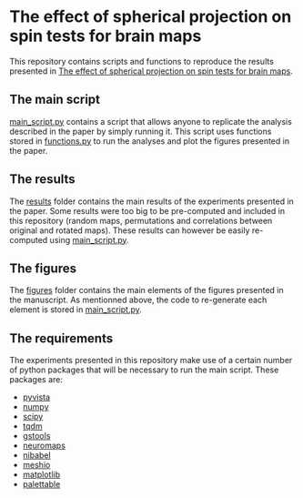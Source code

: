 # The effect of spherical projection on spin tests for brain maps

This repository contains scripts and functions to reproduce the results presented in [The effect of spherical projection on spin tests for brain maps](https://doi.org/10.1101/2024.12.15.628553).

## The main script

[main_script.py](main_script.py) contains a script that allows anyone to replicate the analysis described in the paper by simply running it. This script uses functions stored in [functions.py](functions.py) to run the analyses and plot the figures presented in the paper.

## The results

The [results](results) folder contains the main results of the experiments presented in the paper. Some results were too big to be pre-computed and included in this repository (random maps, permutations and correlations between original and rotated maps). These results can however be easily re-computed using [main_script.py](main_script.py).

## The figures

The [figures](figures) folder contains the main elements of the figures presented in the manuscript. As mentionned above, the code to re-generate each element is stored in [main_script.py](main_script.py).

## The requirements

The experiments presented in this repository make use of a certain number of python packages that will be necessary to run the main script. These packages are:

- [pyvista](<https://docs.pyvista.org/>)
- [numpy](<https://numpy.org/doc/stable/reference/>)
- [scipy](<https://docs.scipy.org/doc/scipy/reference/>)
- [tqdm](<https://github.com/tqdm/tqdm>)
- [gstools](<https://github.com/GeoStat-Framework/GSTools>)
- [neuromaps](<https://github.com/netneurolab/neuromaps>)
- [nibabel](<https://github.com/nipy/nibabel>)
- [meshio](<https://github.com/nschloe/meshio>)
- [matplotlib](<https://matplotlib.org/>)
- [palettable](<https://jiffyclub.github.io/palettable/>)
